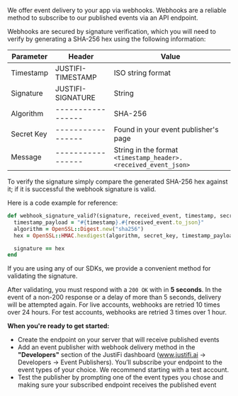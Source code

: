 We offer event delivery to your app via webhooks.
Webhooks are a reliable method to subscribe to our published events via an API endpoint.

Webhooks are secured by signature verification, which you will need to verify by generating a SHA-256 hex using the following information:

| Parameter  | Header            | Value                                                           |
|------------|-------------------|-----------------------------------------------------------------|
| Timestamp  | JUSTIFI-TIMESTAMP | ISO string format                                               |
| Signature  | JUSTIFI-SIGNATURE | String                                                          |
| Algorithm  | ----------------- | SHA-256                                                         |
| Secret Key | ----------------- | Found in your event publisher's page                            |
| Message    | ----------------- | String in the format `<timestamp_header>.<received_event_json>` |

To verify the signature simply compare the generated SHA-256 hex against it; if it is successful the webhook signature is valid.

Here is a code example for reference:
```ruby
def webhook_signature_valid?(signature, received_event, timestamp, secret_key)
  timestamp_payload = "#{timestamp}.#{received_event.to_json}"
  algorithm = OpenSSL::Digest.new("sha256")
  hex = OpenSSL::HMAC.hexdigest(algorithm, secret_key, timestamp_payload)

  signature == hex
end
```

If you are using any of our SDKs, we provide a convenient method for validating the signature.

After validating, you must respond with a `200 OK` with in **5 seconds**. In the event of a non-200 response or a delay of more than 5 seconds, delivery will be
attempted again. For live accounts, webhooks are retried 10 times over 24 hours.
For test accounts, webhooks are retried 3 times over 1 hour.

**When you're ready to get started:**

- Create the endpoint on your server that will receive published events
- Add an event publisher with webhook delivery method in the **"Developers"** section of the JustiFi dashboard (www.justifi.ai -> Developers -> Event Publishers). You’ll subscribe your endpoint to the event types of your choice. We recommend starting with a test account.
- Test the publisher by prompting one of the event types you chose and making sure your subscribed endpoint receives the published event
